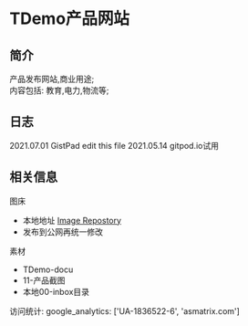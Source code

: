 # TDemo产品网站

## 简介

产品发布网站,商业用途;  
内容包括: 教育,电力,物流等;  

## 日志

2021.07.01  GistPad edit this file
2021.05.14  gitpod.io试用

## 相关信息

图床

- 本地地址    [Image Repostory](http://192.168.1.122/ImageLib/11-产品截图/)
- 发布到公网再统一修改

素材

- TDemo-docu
- 11-产品截图
- 本地00-inbox目录

访问统计: google_analytics: ['UA-1836522-6', 'asmatrix.com']
